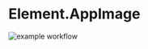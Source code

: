 # Element.AppImage

![example workflow](https://github.com/nx-appbuild-hub/Element.AppImage//actions/workflows/makefile.yml/badge.svg)
